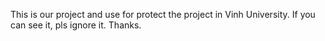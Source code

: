 This is our project and use for protect the project in Vinh University. If you can see it, pls ignore it. Thanks.
 

